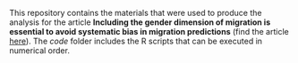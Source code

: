This repository contains the materials that were used to produce the analysis for the article **Including the gender dimension of migration is essential to avoid systematic bias in migration predictions** (find the article [here](https://www.pnas.org/doi/10.1073/pnas.2500874122)).
The *code* folder includes the R scripts that can be executed in numerical order.
